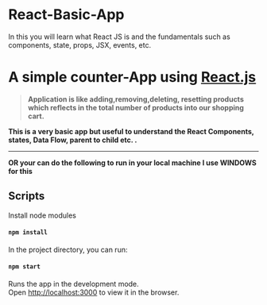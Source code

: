 # React-Basic-App
In this you will learn what React JS is and the fundamentals such as components, state, props, JSX, events, etc.
# A simple counter-App using [React.js](https://reactjs.org)

> **Application is like adding,removing,deleting, resetting products which reflects in the total number of products into our shopping cart.**

**This is a very basic app but useful to understand the React Components, states, Data Flow, parent to child etc. .**

-----------------------------------------------------------------------------------------------------------------------------------------

**OR your can do the following to run in your local machine I use WINDOWS for this**

## Scripts

Install node modules

#### `npm install`

In the project directory, you can run:

#### `npm start`

Runs the app in the development mode.<br>
Open [http://localhost:3000](http://localhost:3000) to view it in the browser.
